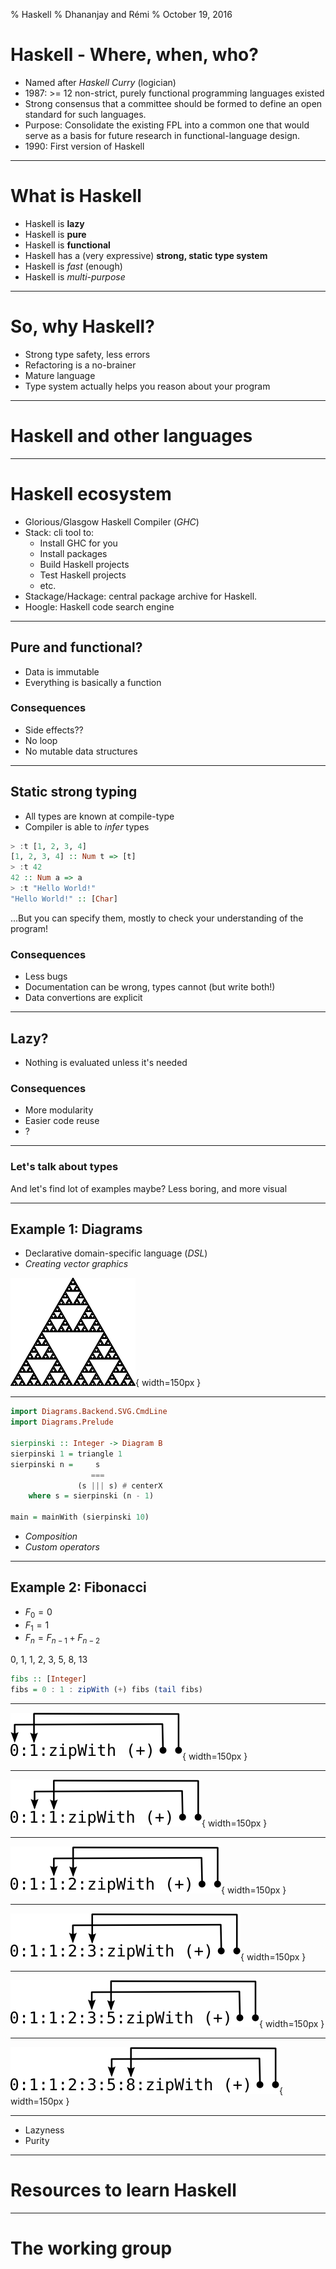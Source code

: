 % Haskell
% Dhananjay and Rémi
% October 19, 2016


# Haskell - Where, when, who?

- Named after *Haskell Curry* (logician)
- 1987: >= 12 non-strict, purely functional programming languages existed
- Strong consensus that a committee should be formed to define an open standard for such languages.
- Purpose: Consolidate the existing FPL into a common one that would serve as a basis for future research in functional-language design.
- 1990: First version of Haskell

-------------------------------------------------------------------------------

# What is Haskell

- Haskell is **lazy**
- Haskell is **pure**
- Haskell is **functional**
- Haskell has a (very expressive) **strong, static type system**
- Haskell is *fast* (enough)
- Haskell is *multi-purpose*

-------------------------------------------------------------------------------

# So, why Haskell?

- Strong type safety, less errors
- Refactoring is a no-brainer
- Mature language
- Type system actually helps you reason about your program

-------------------------------------------------------------------------------

# Haskell and other languages

-------------------------------------------------------------------------------

# Haskell ecosystem

- Glorious/Glasgow Haskell Compiler (*GHC*)
- Stack: cli tool to:
    - Install GHC for you
    - Install packages
    - Build Haskell projects
    - Test Haskell projects
    - etc.
- Stackage/Hackage: central package archive for Haskell.
- Hoogle: Haskell code search engine

-------------------------------------------------------------------------------

## Pure and functional?

- Data is immutable
- Everything is basically a function

### Consequences

- Side effects??
- No loop
- No mutable data structures

-------------------------------------------------------------------------------

## Static strong typing

- All types are known at compile-type
- Compiler is able to *infer* types

```haskell
> :t [1, 2, 3, 4]
[1, 2, 3, 4] :: Num t => [t]
> :t 42
42 :: Num a => a
> :t "Hello World!"
"Hello World!" :: [Char]
```

...But you can specify them, mostly to check your understanding of the program!

### Consequences

- Less bugs
- Documentation can be wrong, types cannot (but write both!)
- Data convertions are explicit

-------------------------------------------------------------------------------

## Lazy?

- Nothing is evaluated unless it's needed

### Consequences

- More modularity
- Easier code reuse
- ?

-------------------------------------------------------------------------------

### Let's talk about types

And let's find lot of examples maybe?
Less boring, and more visual

-------------------------------------------------------------------------------

## Example 1: Diagrams

- Declarative domain-specific language (*DSL*)
- *Creating vector graphics*

![sierpinski](./demos/image.png){ width=150px }

-------------------------------------------------------------------------------

```haskell
import Diagrams.Backend.SVG.CmdLine
import Diagrams.Prelude

sierpinski :: Integer -> Diagram B
sierpinski 1 = triangle 1
sierpinski n =     s
                  ===
               (s ||| s) # centerX
    where s = sierpinski (n - 1)

main = mainWith (sierpinski 10)
```

- *Composition*
- *Custom operators*

-------------------------------------------------------------------------------

## Example 2: Fibonacci

- $F_0 = 0$
- $F_1 = 1$
- $F_n = F_{n-1} + F_{n-2}$

0, 1, 1, 2, 3, 5, 8, 13

```haskell
fibs :: [Integer]
fibs = 0 : 1 : zipWith (+) fibs (tail fibs)
```

-------------------------------------------------------------------------------

![Fibonacci](./demos/frame0.png){ width=150px }

-------------------------------------------------------------------------------

![Fibonacci](./demos/frame1.png){ width=150px }

-------------------------------------------------------------------------------

![Fibonacci](./demos/frame2.png){ width=150px }

-------------------------------------------------------------------------------

![Fibonacci](./demos/frame3.png){ width=150px }

-------------------------------------------------------------------------------

![Fibonacci](./demos/frame4.png){ width=150px }

-------------------------------------------------------------------------------

![Fibonacci](./demos/frame5.png){ width=150px }

-------------------------------------------------------------------------------

- Lazyness
- Purity

-------------------------------------------------------------------------------

# Resources to learn Haskell

-------------------------------------------------------------------------------

# The working group
